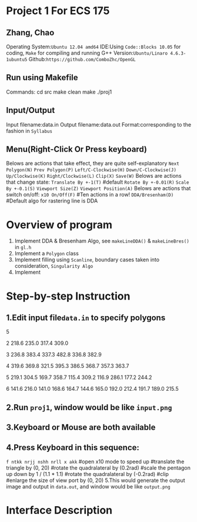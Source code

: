 Project 1 For ECS 175
=====================
Zhang, Chao
-----------
Operating System:`Ubuntu 12.04 amd64`
IDE:Using `Code::Blocks 10.05` for coding, `Make` for compiling and running
G++ Version:`Ubuntu/Linaro 4.6.3-1ubuntu5`
Github:`https://github.com/ComboZhc/OpenGL`

Run using Makefile
------------------
Commands:
cd src
make clean
make
./proj1

Input/Output
------------
Input filename:data.in
Output filename:data.out
Format:corresponding to the fashion in `Syllabus`

Menu(Right-Click Or Press keyboard)
-----------------
Belows are actions that take effect, they are quite self-explanatory
`Next Polygon(N)`
`Prev Polygon(P)`
`Left/C-Clockwise(H)`
`Down/C-Clockwise(J)`
`Up/Clockwise(K)`
`Right/Clockwise(L)`
`Clip(X)`
`Save(W)`
Belows are actions that change state:
`Translate By +-1(T)` #default
`Rotate By +-0.01(R)`
`Scale By +-0.1(S)`
`Viewport Size(Z)`
`Viewport Position(A)`
Belows are actions that switch on/off:
`x10 On/Off(F)` #Ten actions in a row!
`DDA/Bresenham(D)` #Default algo for rastering line is DDA

Overview of program
===================
1. Implement DDA & Bresenham Algo, see `makeLineDDA()` & `makeLineBres()` in `gl.h`
2. Implement a `Polygon` class
3. Implement filling  using `Scanline`, boundary cases taken into consideration, `Singularity Algo`
4. Implement 

Step-by-step Instruction
========================
1.Edit input file`data.in` to specify polygons
----------------------------------
5

2
218.6 235.0
317.4 309.0

3
236.8 383.4
337.3 482.8
336.8 382.9

4
319.6 369.8
321.5 395.3
386.5 368.7
357.3 363.7

5
219.1 304.5
169.7 358.7
115.4 309.2
116.9 286.1
177.2 244.2

6
141.6 216.0
141.0 168.6
164.7 144.6
165.0 192.0
212.4 191.7
189.0 215.5

2.Run `proj1`, window would be like `input.png`
-----------------------------------------------
3.Keyboard or Mouse are both available
--------------------------------------
4.Press Keyboard in this sequence:
----------------------------------
`f ntkk nrjj nshh nrll x akk`
#open x10 mode to speed up
#translate the triangle by (0, 20)
#rotate the quadralateral by (0.2rad)
#scale the pentagon up down by 1 / (1.1 * 1.1)
#rotate the quadralateral by (-0.2rad)
#clip
#enlarge the size of view port by (0, 20)
5.This would generate the output image and output in `data.out`, and window would be like `output.png`

Interface Description
=====================

